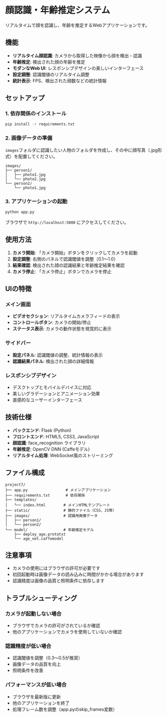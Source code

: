 # 顔認識・年齢推定システム

リアルタイムで顔を認識し、年齢を推定するWebアプリケーションです。

## 機能

- **リアルタイム顔認識**: カメラから取得した映像から顔を検出・認識
- **年齢推定**: 検出された顔の年齢を推定
- **モダンなWeb UI**: レスポンシブデザインの美しいインターフェース
- **設定調整**: 認識閾値のリアルタイム調整
- **統計表示**: FPS、検出された顔数などの統計情報

## セットアップ

### 1. 依存関係のインストール

```bash
pip install -r requirements.txt
```

### 2. 画像データの準備

`images`フォルダに認識したい人物のフォルダを作成し、その中に顔写真（.jpg形式）を配置してください。

```
images/
├── person1/
│   ├── photo1.jpg
│   └── photo2.jpg
└── person2/
    └── photo1.jpg
```

### 3. アプリケーションの起動

```bash
python app.py
```

ブラウザで `http://localhost:5000` にアクセスしてください。

## 使用方法

1. **カメラ開始**: 「カメラ開始」ボタンをクリックしてカメラを起動
2. **設定調整**: 右側のパネルで認識閾値を調整（0.1〜1.0）
3. **結果確認**: 検出された顔の認識結果と年齢推定結果を確認
4. **カメラ停止**: 「カメラ停止」ボタンでカメラを停止

## UIの特徴

### メイン画面
- **ビデオセクション**: リアルタイムカメラフィードの表示
- **コントロールボタン**: カメラの開始/停止
- **ステータス表示**: カメラの動作状態を視覚的に表示

### サイドバー
- **設定パネル**: 認識閾値の調整、統計情報の表示
- **認識結果パネル**: 検出された顔の詳細情報

### レスポンシブデザイン
- デスクトップとモバイルデバイスに対応
- 美しいグラデーションとアニメーション効果
- 直感的なユーザーインターフェース

## 技術仕様

- **バックエンド**: Flask (Python)
- **フロントエンド**: HTML5, CSS3, JavaScript
- **顔認識**: face_recognition ライブラリ
- **年齢推定**: OpenCV DNN (Caffeモデル)
- **リアルタイム処理**: WebSocket風のストリーミング

## ファイル構成

```
project7/
├── app.py                 # メインアプリケーション
├── requirements.txt       # 依存関係
├── templates/
│   └── index.html        # メインHTMLテンプレート
├── static/               # 静的ファイル（CSS、JS等）
├── images/               # 認識用画像データ
│   ├── person1/
│   └── person2/
└── model/                # 年齢推定モデル
    ├── deploy_age.prototxt
    └── age_net.caffemodel
```

## 注意事項

- カメラの使用にはブラウザの許可が必要です
- 初回起動時は画像データの読み込みに時間がかかる場合があります
- 認識精度は画像の品質と照明条件に依存します

## トラブルシューティング

### カメラが起動しない場合
- ブラウザでカメラの許可がされているか確認
- 他のアプリケーションでカメラを使用していないか確認

### 認識精度が低い場合
- 認識閾値を調整（0.3〜0.5が推奨）
- 画像データの品質を向上
- 照明条件を改善

### パフォーマンスが低い場合
- ブラウザを最新版に更新
- 他のアプリケーションを終了
- 処理フレーム数を調整（app.pyのskip_frames変数）
